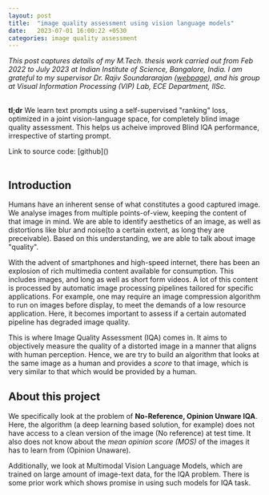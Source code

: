 ```yaml
---
layout: post
title:  "image quality assessment using vision language models"
date:   2023-07-01 16:00:22 +0530
categories: image quality assessment
---
```


*This post captures details of my M.Tech. thesis work carried out from Feb 2022 to July 2023 at Indian Institute of Science, Bangalore, India. I am grateful to my supervisor Dr. Rajiv Soundararajan ([webpage](https://ece.iisc.ac.in/~rajivs/#/)), and his group at Visual Information Processing (VIP) Lab, ECE Department, IISc.*
<br>
<br>
<p>
<strong>tl;dr</strong> We learn text prompts using a self-supervised "ranking" loss, optimized in a joint vision-language space, for completely blind image quality assessment. This helps us acheive improved Blind IQA performance, irrespective of starting prompt.
</p>
Link to source code: [github]()
<br>
<br>
<h2>Introduction</h2>
<p>
Humans have an inherent sense of what constitutes a good captured image. We analyse images from multiple points-of-view, keeping the content of that image in mind. We are able to identify aesthetics of an image, as well as distortions like blur and noise(to a certain extent, as long they are preceivable). Based on this understanding, we are able to talk about image "quality".
</p>
<p>With the advent of smartphones and high-speed internet, there has been an explosion of rich multimedia content available for consumption. This includes images, and long as well as short form videos. A lot of this content is processed by automatic image processing pipelines tailored for specific applications. For example, one may require an image compression algorithm to run on images before display, to meet the demands of a low resource application. Here, it becomes important to assess if a certain automated pipeline has degraded image quality.</p>
<p>This is where Image Quality Assessment (IQA) comes in. It aims to objectively measure the quality of a distorted image in a manner that aligns with human perception. Hence, we are try to build an algorithm that looks at the same image as a human and provides a <em>score</em> to that image, which is very similar to that which would be provided by a human.</p>

<h2>About this project</h2>
<p>We specifically look at the problem of <strong>No-Reference, Opinion Unware IQA</strong>. Here, the algorithm (a deep learning based solution, for example) does not have access to a clean version of the image (No reference) at test time. It also does not know about the <em>mean opinion score (MOS)</em> of the images it has to learn from (Opinion Unaware).</p>
<p>
Additionally, we look at Multimodal Vision Language Models, which are trained on large amount of image-text data, for the IQA problem. There is some prior work which shows promise in using such models for IQA task.
</p>